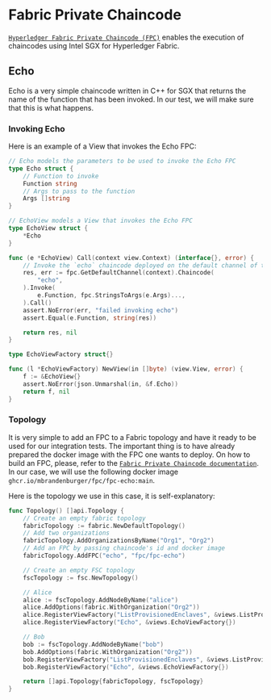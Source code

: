 # Fabric Private Chaincode

[`Hyperledger Fabric Private Chaincode (FPC)`](https://github.com/hyperledger/fabric-private-chaincode) 
enables the execution of chaincodes using Intel SGX for Hyperledger Fabric.

## Echo 

Echo is a very simple chaincode written in C++ for SGX that returns the name of the function
that has been invoked. In our test, we will make sure that this is what happens.

### Invoking Echo

Here is an example of a View that invokes the Echo FPC:

```go
// Echo models the parameters to be used to invoke the Echo FPC
type Echo struct {
	// Function to invoke
	Function string
	// Args to pass to the function
	Args []string
}

// EchoView models a View that invokes the Echo FPC
type EchoView struct {
	*Echo
}

func (e *EchoView) Call(context view.Context) (interface{}, error) {
	// Invoke the `echo` chaincode deployed on the default channel of the default Fbairc network
	res, err := fpc.GetDefaultChannel(context).Chaincode(
		"echo",
	).Invoke(
		e.Function, fpc.StringsToArgs(e.Args)...,
	).Call()
	assert.NoError(err, "failed invoking echo")
	assert.Equal(e.Function, string(res))

	return res, nil
}

type EchoViewFactory struct{}

func (l *EchoViewFactory) NewView(in []byte) (view.View, error) {
	f := &EchoView{}
	assert.NoError(json.Unmarshal(in, &f.Echo))
	return f, nil
}
```

### Topology

It is very simple to add an FPC to a Fabric topology and have it ready to be used for our integration tests.
The important thing is to have already prepared the docker image with the FPC one wants to deploy.
On how to build an FPC, please, refer to the [`Fabric Private Chaincode documentation`](https://github.com/hyperledger/fabric-private-chaincode#build-fabric-private-chaincode). 
In our case, we will use the following docker image `ghcr.io/mbrandenburger/fpc/fpc-echo:main`.

Here is the topology we use in this case, it is self-explanatory: 

```go
func Topology() []api.Topology {
	// Create an empty fabric topology
	fabricTopology := fabric.NewDefaultTopology()
	// Add two organizations
	fabricTopology.AddOrganizationsByName("Org1", "Org2")
	// Add an FPC by passing chaincode's id and docker image
	fabricTopology.AddFPC("echo", "fpc/fpc-echo")

	// Create an empty FSC topology
	fscTopology := fsc.NewTopology()

	// Alice
	alice := fscTopology.AddNodeByName("alice")
	alice.AddOptions(fabric.WithOrganization("Org2"))
	alice.RegisterViewFactory("ListProvisionedEnclaves", &views.ListProvisionedEnclavesViewFactory{})
	alice.RegisterViewFactory("Echo", &views.EchoViewFactory{})

	// Bob
	bob := fscTopology.AddNodeByName("bob")
	bob.AddOptions(fabric.WithOrganization("Org2"))
	bob.RegisterViewFactory("ListProvisionedEnclaves", &views.ListProvisionedEnclavesViewFactory{})
	bob.RegisterViewFactory("Echo", &views.EchoViewFactory{})

	return []api.Topology{fabricTopology, fscTopology}
}
```